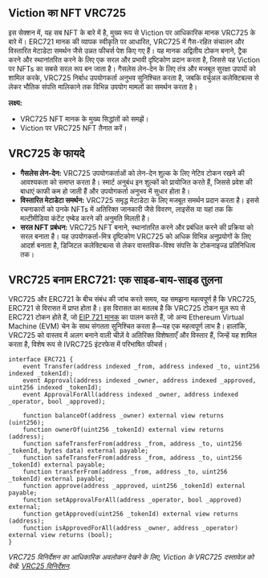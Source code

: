 ## Viction का NFT VRC725

इस सेक्शन में, यह सब NFT के बारे में है, मुख्य रूप से Viction पर आधिकारिक मानक VRC725 के बारे में। ERC721 मानक की व्यापक स्वीकृति पर आधारित, VRC725 में गैस-रहित संचालन और विस्तारित मेटाडेटा समर्थन जैसे उन्नत फीचर्स पेश किए गए हैं। यह मानक अद्वितीय टोकन बनाने, ट्रैक करने और स्थानांतरित करने के लिए एक सरल और प्रभावी दृष्टिकोण प्रदान करता है, जिससे यह Viction पर NFTs का सबसे सरल रूप बन जाता है। गैसलेस लेन-देन के लिए तंत्र और मजबूत सुरक्षा उपायों को शामिल करके, VRC725 निर्बाध उपयोगकर्ता अनुभव सुनिश्चित करता है, जबकि वर्चुअल कलेक्टिबल्स से लेकर भौतिक संपत्ति मालिकाने तक विभिन्न उपयोग मामलों का समर्थन करता है।

**लक्ष्य:**

* VRC725 NFT मानक के मुख्य सिद्धांतों को समझें।
* Viction पर VRC725 NFT तैनात करें।

## VRC725 के फायदे

* **गैसलेस लेन-देन:** VRC725 उपयोगकर्ताओं को लेन-देन शुल्क के लिए नेटिव टोकन रखने की आवश्यकता को समाप्त करता है। स्मार्ट अनुबंध इन शुल्कों को प्रायोजित करते हैं, जिससे प्रवेश की बाधाएं काफी कम हो जाती हैं और उपयोगकर्ता अनुभव में सुधार होता है।
* **विस्तारित मेटाडेटा समर्थन:** VRC725 समृद्ध मेटाडेटा के लिए मजबूत समर्थन प्रदान करता है। इससे रचनाकारों को उनके NFTs में अतिरिक्त जानकारी जैसे विवरण, लाइसेंस या यहां तक कि मल्टीमीडिया कंटेंट एम्बेड करने की अनुमति मिलती है।
* **सरल NFT प्रबंधन:** VRC725 NFT बनाने, स्थानांतरित करने और प्रबंधित करने की प्रक्रिया को सरल बनाता है। यह उपयोगकर्ता-मित्र दृष्टिकोण VRC725 को अधिक विभिन्न अनुप्रयोगों के लिए आदर्श बनाता है, डिजिटल कलेक्टिबल्स से लेकर वास्तविक-विश्व संपत्ति के टोकनाइज्ड प्रतिनिधित्व तक।

## VRC725 बनाम ERC721: एक साइड-बाय-साइड तुलना

VRC725 और ERC721 के बीच संबंध की जांच करते समय, यह समझना महत्वपूर्ण है कि VRC725, ERC721 से विरासत में प्राप्त होता है। इस विरासत का मतलब है कि VRC725 टोकन मूल रूप से ERC721 टोकन होते हैं, जो [EIP 721 मानक](https://eips.ethereum.org/EIPS/eip-721) का पालन करते हैं, जो अन्य Ethereum Virtual Machine (EVM) चेन के साथ संगतता सुनिश्चित करता है—यह एक महत्वपूर्ण लाभ है। हालांकि, VRC725 को वास्तव में अलग बनाने वाली चीज़ें वे अतिरिक्त विशेषताएँ और विस्तार हैं, जिन्हें यह शामिल करता है, विशेष रूप से IVRC725 इंटरफेस में परिभाषित फीचर्स।

```solidity
interface ERC721 {
    event Transfer(address indexed _from, address indexed _to, uint256 indexed _tokenId);
    event Approval(address indexed _owner, address indexed _approved, uint256 indexed _tokenId);
    event ApprovalForAll(address indexed _owner, address indexed _operator, bool _approved);

    function balanceOf(address _owner) external view returns (uint256);
    function ownerOf(uint256 _tokenId) external view returns (address);
    function safeTransferFrom(address _from, address _to, uint256 _tokenId, bytes data) external payable;
    function safeTransferFrom(address _from, address _to, uint256 _tokenId) external payable;
    function transferFrom(address _from, address _to, uint256 _tokenId) external payable;
    function approve(address _approved, uint256 _tokenId) external payable;
    function setApprovalForAll(address _operator, bool _approved) external;
    function getApproved(uint256 _tokenId) external view returns (address);
    function isApprovedForAll(address _owner, address _operator) external view returns (bool);
}
```

*VRC725 विनिर्देशन का आधिकारिक अवलोकन देखने के लिए, Viction के VRC725 दस्तावेज़ को देखें: [VRC25 विनिर्देशन](https://docs.viction.xyz/developer-guide/standards-and-specification/vrc725-specification).*
